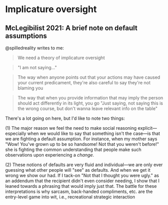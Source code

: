 # Implicature oversight

## McLegibilist 2021: A brief note on default assumptions

@spilledreality writes to me:

> We need a theory of implicature oversight

> "I am not saying..."

> The way when anyone points out that your actions may have caused your current predicament, they're also careful to say they're not blaming you

> The way that when you provide information that may imply the person should act differently in its light, you go "Just saying, not saying this is the wrong course, but don't wanna leave relevant info on the table"

There's a lot going on here, but I'd like to note two things:

(1) The major reason we feel the need to make social reasoning explicit—especially when we would like to say that something isn't the case—is that we are fighting a default assumption. For instance, when my mother says "Wow! You've grown up to be so handsome! Not that you weren't before!" she is fighting the common understanding that people make such observations upon experiencing a _change_.

(2) These notions of defaults are very fluid and individual—we are only ever guessing what other people will "see" as defaults. And when we get it wrong we show our had. If I tack-on "Not that I thought you were ugly." as an addendum that the recipient didn't even consider needing, I show that I leaned towards a phrasing that would imply just that. The battle for these interpretations is why sarcasm, back-handed compliments, etc. are the entry-level game into wit, i.e., recreational strategic interaction